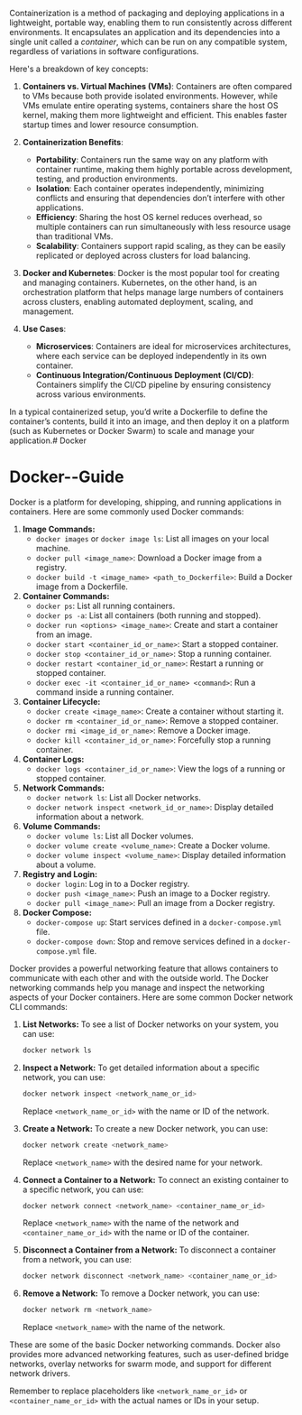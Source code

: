 Containerization is a method of packaging and deploying applications in a lightweight, portable way, enabling them to run consistently across different environments. It encapsulates an application and its dependencies into a single unit called a *container*, which can be run on any compatible system, regardless of variations in software configurations.

Here's a breakdown of key concepts:

1. **Containers vs. Virtual Machines (VMs)**: Containers are often compared to VMs because both provide isolated environments. However, while VMs emulate entire operating systems, containers share the host OS kernel, making them more lightweight and efficient. This enables faster startup times and lower resource consumption.

2. **Containerization Benefits**:
   - **Portability**: Containers run the same way on any platform with container runtime, making them highly portable across development, testing, and production environments.
   - **Isolation**: Each container operates independently, minimizing conflicts and ensuring that dependencies don’t interfere with other applications.
   - **Efficiency**: Sharing the host OS kernel reduces overhead, so multiple containers can run simultaneously with less resource usage than traditional VMs.
   - **Scalability**: Containers support rapid scaling, as they can be easily replicated or deployed across clusters for load balancing.

3. **Docker and Kubernetes**: Docker is the most popular tool for creating and managing containers. Kubernetes, on the other hand, is an orchestration platform that helps manage large numbers of containers across clusters, enabling automated deployment, scaling, and management.

4. **Use Cases**:
   - **Microservices**: Containers are ideal for microservices architectures, where each service can be deployed independently in its own container.
   - **Continuous Integration/Continuous Deployment (CI/CD)**: Containers simplify the CI/CD pipeline by ensuring consistency across various environments.

In a typical containerized setup, you’d write a Dockerfile to define the container’s contents, build it into an image, and then deploy it on a platform (such as Kubernetes or Docker Swarm) to scale and manage your application.# Docker

# Docker--Guide

Docker is a platform for developing, shipping, and running applications in containers. Here are some commonly used Docker commands:

1. **Image Commands:**
    - `docker images` or `docker image ls`: List all images on your local machine.
    - `docker pull <image_name>`: Download a Docker image from a registry.
    - `docker build -t <image_name> <path_to_Dockerfile>`: Build a Docker image from a Dockerfile.
2. **Container Commands:**
    - `docker ps`: List all running containers.
    - `docker ps -a`: List all containers (both running and stopped).
    - `docker run <options> <image_name>`: Create and start a container from an image.
    - `docker start <container_id_or_name>`: Start a stopped container.
    - `docker stop <container_id_or_name>`: Stop a running container.
    - `docker restart <container_id_or_name>`: Restart a running or stopped container.
    - `docker exec -it <container_id_or_name> <command>`: Run a command inside a running container.
3. **Container Lifecycle:**
    - `docker create <image_name>`: Create a container without starting it.
    - `docker rm <container_id_or_name>`: Remove a stopped container.
    - `docker rmi <image_id_or_name>`: Remove a Docker image.
    - `docker kill <container_id_or_name>`: Forcefully stop a running container.
4. **Container Logs:**
    - `docker logs <container_id_or_name>`: View the logs of a running or stopped container.
5. **Network Commands:**
    - `docker network ls`: List all Docker networks.
    - `docker network inspect <network_id_or_name>`: Display detailed information about a network.
6. **Volume Commands:**
    - `docker volume ls`: List all Docker volumes.
    - `docker volume create <volume_name>`: Create a Docker volume.
    - `docker volume inspect <volume_name>`: Display detailed information about a volume.
7. **Registry and Login:**
    - `docker login`: Log in to a Docker registry.
    - `docker push <image_name>`: Push an image to a Docker registry.
    - `docker pull <image_name>`: Pull an image from a Docker registry.
8. **Docker Compose:**
    - `docker-compose up`: Start services defined in a `docker-compose.yml` file.
    - `docker-compose down`: Stop and remove services defined in a `docker-compose.yml` file.

Docker provides a powerful networking feature that allows containers to communicate with each other and with the outside world. The Docker networking commands help you manage and inspect the networking aspects of your Docker containers. Here are some common Docker network CLI commands:

1. **List Networks:**
To see a list of Docker networks on your system, you can use:
    
    ```bash
    docker network ls
    
    ```
    
2. **Inspect a Network:**
To get detailed information about a specific network, you can use:
    
    ```bash
    docker network inspect <network_name_or_id>
    
    ```
    
    Replace `<network_name_or_id>` with the name or ID of the network.
    
3. **Create a Network:**
To create a new Docker network, you can use:
    
    ```bash
    docker network create <network_name>
    
    ```
    
    Replace `<network_name>` with the desired name for your network.
    
4. **Connect a Container to a Network:**
To connect an existing container to a specific network, you can use:
    
    ```bash
    docker network connect <network_name> <container_name_or_id>
    
    ```
    
    Replace `<network_name>` with the name of the network and `<container_name_or_id>` with the name or ID of the container.
    
5. **Disconnect a Container from a Network:**
To disconnect a container from a network, you can use:
    
    ```bash
    docker network disconnect <network_name> <container_name_or_id>
    
    ```
    
6. **Remove a Network:**
To remove a Docker network, you can use:
    
    ```bash
    docker network rm <network_name>
    
    ```
    
    Replace `<network_name>` with the name of the network.
    

These are some of the basic Docker networking commands. Docker also provides more advanced networking features, such as user-defined bridge networks, overlay networks for swarm mode, and support for different network drivers.

Remember to replace placeholders like `<network_name_or_id>` or `<container_name_or_id>` with the actual names or IDs in your setup.

